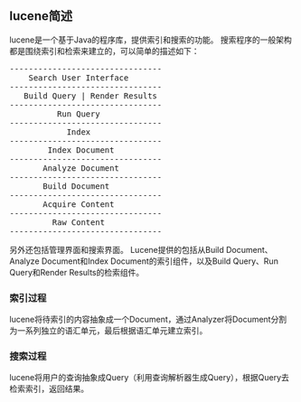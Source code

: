 ## lucene简述
lucene是一个基于Java的程序库，提供索引和搜索的功能。
搜索程序的一般架构都是围绕索引和检索来建立的，可以简单的描述如下：
<pre>
--------------------------------
    Search User Interface
--------------------------------
   Build Query | Render Results
--------------------------------
          Run Query
--------------------------------
            Index
--------------------------------
        Index Document
--------------------------------
       Analyze Document
--------------------------------
       Build Document
--------------------------------
       Acquire Content
--------------------------------
         Raw Content
--------------------------------
</pre>

另外还包括管理界面和搜索界面。
Lucene提供的包括从Build Document、Analyze Document和Index Document的索引组件，以及Build Query、Run Query和Render Results的检索组件。
### 索引过程
lucene将待索引的内容抽象成一个Document，通过Analyzer将Document分割为一系列独立的语汇单元，最后根据语汇单元建立索引。
### 搜索过程
lucene将用户的查询抽象成Query（利用查询解析器生成Query），根据Query去检索索引，返回结果。
